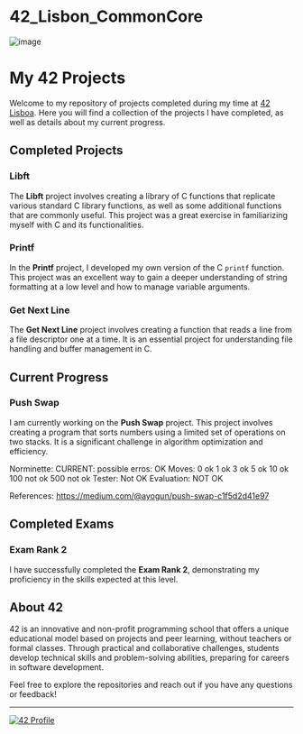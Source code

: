 # 42_Lisbon_CommonCore

![image](https://github.com/Kevinwmiguel/42_Lisbon_CommonCore/assets/59360014/546d47c3-0f82-4340-b61c-efb3756594a4)

# My 42 Projects

Welcome to my repository of projects completed during my time at [42 Lisboa](https://www.42lisboa.com/). Here you will find a collection of the projects I have completed, as well as details about my current progress.

## Completed Projects

### Libft
The **Libft** project involves creating a library of C functions that replicate various standard C library functions, as well as some additional functions that are commonly useful. This project was a great exercise in familiarizing myself with C and its functionalities.

### Printf
In the **Printf** project, I developed my own version of the C `printf` function. This project was an excellent way to gain a deeper understanding of string formatting at a low level and how to manage variable arguments.

### Get Next Line
The **Get Next Line** project involves creating a function that reads a line from a file descriptor one at a time. It is an essential project for understanding file handling and buffer management in C.

## Current Progress

### Push Swap
I am currently working on the **Push Swap** project. This project involves creating a program that sorts numbers using a limited set of operations on two stacks. It is a significant challenge in algorithm optimization and efficiency.

Norminette: CURRENT:
possible erros: OK
Moves: 
  0 ok 
  1 ok 
  3 ok 
  5 ok 
  10 ok 
  100 not ok 
  500 not ok
Tester: Not OK
Evaluation: NOT OK

References: https://medium.com/@ayogun/push-swap-c1f5d2d41e97
## Completed Exams

### Exam Rank 2
I have successfully completed the **Exam Rank 2**, demonstrating my proficiency in the skills expected at this level.

## About 42

42 is an innovative and non-profit programming school that offers a unique educational model based on projects and peer learning, without teachers or formal classes. Through practical and collaborative challenges, students develop technical skills and problem-solving abilities, preparing for careers in software development.

Feel free to explore the repositories and reach out if you have any questions or feedback!

---

[![42 Profile](https://badgen.net/badge/Born2Code/42%20Profile/blue)](https://profile.intra.42.fr/users/your-username)
